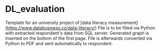 # DL_evaluation

Template for an university project of [data literacy measurement] (https://www.databusiness.cz/data-literacy/)
File is to be filled via Python with extracted respondent's data from SQL server. Generated graph is inserted on the bottom of the first page.
File is afterwards converted via Python to PDF and sent automatically to respondent.

